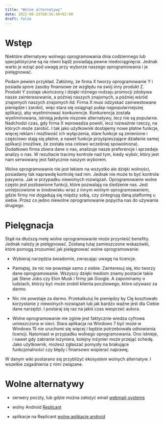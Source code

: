 ```yaml
---
title: "Wolne alternatywy"
date: 2022-06-25T08:56:48+02:00
draft: false
---
```


# Wstęp

Niektóre alternatywy wolnego oprogramowania dnia codziennego lub specjalistyczne są na równi bądź posiadają pewne niedociągnięcia. Jednak warto je wziąć pod uwagę przy wyborze naszego oprogramowania i je pielęgnować.

Podam pewien przykład. Załóżmy, że firma X tworzy oprogramowanie Y i posiada spore zasoby finansowe ze względu na swój inny produkt Z. Produkt Y zostaje ukończony i dzięki różnego rodzaju promocji zdobywa nasze zainteresowanie, a później naszych znajomych, a później wśród znajomych naszych znajomych itd. Firma X musi odzyskać zainwestowane pieniądze i zarobić, więc stara się osiągnąć pułap najpopularniejszej aplikacji, aby wyeliminować konkurencje. Konkurencja została wyeliminowana, istnieją jedynie niszowe alternatywy, lecz nie są popularne. Nadchodzi czas, gdy firma X wprowadza powoli, lecz rozważnie rzeczy, na których może zarobić. I tak jako użytkownik dostajemy nowe płatne funkcje, więcej reklam i możliwość ich wyłączenia, stare funkcje są zmienione i częściowo stają się płatne, a nawet funkcje przyśpieszające działanie samej aplikacji (możliwe, że została ona celowo wcześniej spowolniona). Dodatkowo firma zbiera dane o nas, analizuje nasze preferencje i sprzedaje analizy o nas. W rezultacie tracimy kontrole nad tym, kiedy wybór, który jest nam serwowany jest faktycznie naszym wyborem.

Wolne oprogramowanie nie jest lekiem na wszystko ale dzięki wolności, posiadamy tak naprawdę kontrolę nad nim. Jednak nie może to być kontrola pasywna. Jak w przypadku niewolnych rozwiązań. Oprogramowanie wolne często jest pozbawione funkcji, które pozwalają na śledzenie nas. Jest umiejscowione w środowisku wraz z innym wolnym oprogramowaniem, gdzie firmy nie dogadują się między sobą, czy zintegrują daną platformę u siebie. Przez co jedno niewolne oprogramowanie popycha nas do używania drugiego.

# Pielęgnacja

Stąd na dłuższą metę wolne oprogramowanie może przynieść benefity. Jednak należy je pielęgnować. Zostaną tutaj zamieszczone wskazówki, które pomogą zrozumieć jak pielęgnować wolne oprogramowanie:

- Wybieraj narzędzia świadomie, zwracając uwagę na licencje.


- Pamiętaj, że nic nie powstaje samo z siebie. Zainteresuj się, kto tworzy dane oprogramowanie. Wszyscy dzięki mediom znamy postacie takie jak Steve Jobs czy Elon Musk i firmy jak Google. A zapominamy o ludziach, którzy być może zrobili klienta pocztowego, które używasz za darmo.

- Nic nie powstaje za darmo. Przekalkuluj ile pieniędzy by Cię kosztowało korzystanie z niewolnych rozwiązań lub jak bardzo ważne jest dla Ciebie dane narzędzi. I postaraj się raz na jakiś czas wesprzeć autora.

- Wolne oprogramowanie nie zginie jest faktycznie wiedza cyfrowa umieszczona w sieci. Stara aplikacja na Windows 7 być może w Windows 15 nie uruchomi się więcej i będzie potrzebowała odnowienia licencji. Natomiast w przypadku wolnego oprogramowania. Ono istnieje, i nawet gdy zabranie inżyniera, kolejny inżynier może przejąć schedę. Jako użytkownik, możesz zgłaszać pomysły na brakujące funkcjonalności czy błędy i finansowo wspierać naprawę.

W danym wiki postarano się przybliżyć ekosystem wolnych alternatyw. I wszelkie zagadnienia z nimi związane.

# Wolne alternatywy

- serwery poczty, lub gdzie można założyć email
[webmail-systems](https://www.fsf.org/resources/webmail-systems)

- wolny Android
[Replicant](https://www.replicant.us/)
- aplikacje na Replicant
[wolne aplikacje android](https://directory.fsf.org/wiki/Collection:Replicant-expanded)